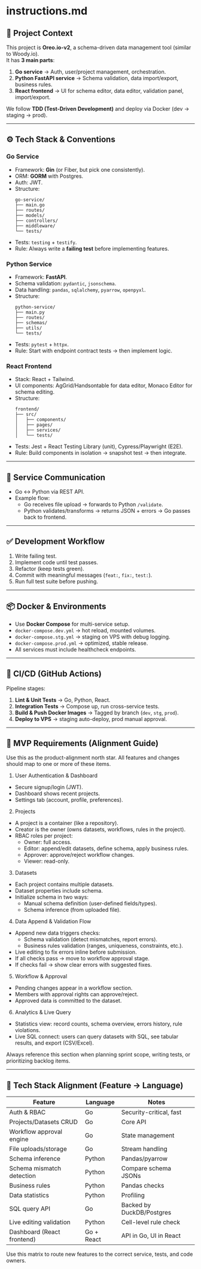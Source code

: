 # instructions.md

## 📌 Project Context
This project is **Oreo.io-v2**, a schema-driven data management tool (similar to Woody.io).  
It has **3 main parts**:  
1. **Go service** → Auth, user/project management, orchestration.  
2. **Python FastAPI service** → Schema validation, data import/export, business rules.  
3. **React frontend** → UI for schema editor, data editor, validation panel, import/export.  

We follow **TDD (Test-Driven Development)** and deploy via Docker (dev → staging → prod).  

---

## ⚙️ Tech Stack & Conventions

### Go Service
- Framework: **Gin** (or Fiber, but pick one consistently).  
- ORM: **GORM** with Postgres.  
- Auth: JWT.  
- Structure:  
  ```
  go-service/
  ├── main.go
  ├── routes/
  ├── models/
  ├── controllers/
  ├── middleware/
  └── tests/
  ```
- Tests: `testing` + `testify`.  
- Rule: Always write a **failing test** before implementing features.  

### Python Service
- Framework: **FastAPI**.  
- Schema validation: `pydantic`, `jsonschema`.  
- Data handling: `pandas`, `sqlalchemy`, `pyarrow`, `openpyxl`.  
- Structure:  
  ```
  python-service/
  ├── main.py
  ├── routes/
  ├── schemas/
  ├── utils/
  └── tests/
  ```
- Tests: `pytest` + `httpx`.  
- Rule: Start with endpoint contract tests → then implement logic.  

### React Frontend
- Stack: React + Tailwind.  
- UI components: AgGrid/Handsontable for data editor, Monaco Editor for schema editing.  
- Structure:  
  ```
  frontend/
  ├── src/
  │   ├── components/
  │   ├── pages/
  │   ├── services/
  │   └── tests/
  ```
- Tests: Jest + React Testing Library (unit), Cypress/Playwright (E2E).  
- Rule: Build components in isolation → snapshot test → then integrate.  

---

## 🔄 Service Communication
- Go ↔ Python via REST API.  
- Example flow:  
  - Go receives file upload → forwards to Python `/validate`.  
  - Python validates/transforms → returns JSON + errors → Go passes back to frontend.  

---

## ✅ Development Workflow
1. Write failing test.  
2. Implement code until test passes.  
3. Refactor (keep tests green).  
4. Commit with meaningful messages (`feat:`, `fix:`, `test:`).  
5. Run full test suite before pushing.  

---

## 📦 Docker & Environments
- Use **Docker Compose** for multi-service setup.  
- `docker-compose.dev.yml` → hot reload, mounted volumes.  
- `docker-compose.stg.yml` → staging on VPS with debug logging.  
- `docker-compose.prod.yml` → optimized, stable release.  
- All services must include healthcheck endpoints.  

---

## 🧪 CI/CD (GitHub Actions)
Pipeline stages:  
1. **Lint & Unit Tests** → Go, Python, React.  
2. **Integration Tests** → Compose up, run cross-service tests.  
3. **Build & Push Docker Images** → Tagged by branch (`dev`, `stg`, `prod`).  
4. **Deploy to VPS** → staging auto-deploy, prod manual approval.  

---

## 🎯 MVP Requirements (Alignment Guide)

Use this as the product-alignment north star. All features and changes should map to one or more of these items.

1) User Authentication & Dashboard
- Secure signup/login (JWT).
- Dashboard shows recent projects.
- Settings tab (account, profile, preferences).

2) Projects
- A project is a container (like a repository).
- Creator is the owner (owns datasets, workflows, rules in the project).
- RBAC roles per project:
  - Owner: full access.
  - Editor: append/edit datasets, define schema, apply business rules.
  - Approver: approve/reject workflow changes.
  - Viewer: read-only.

3) Datasets
- Each project contains multiple datasets.
- Dataset properties include schema.
- Initialize schema in two ways:
  - Manual schema definition (user-defined fields/types).
  - Schema inference (from uploaded file).

4) Data Append & Validation Flow
- Append new data triggers checks:
  - Schema validation (detect mismatches, report errors).
  - Business rules validation (ranges, uniqueness, constraints, etc.).
- Live editing to fix errors inline before submission.
- If all checks pass → move to workflow approval stage.
- If checks fail → show clear errors with suggested fixes.

5) Workflow & Approval
- Pending changes appear in a workflow section.
- Members with approval rights can approve/reject.
- Approved data is committed to the dataset.

6) Analytics & Live Query
- Statistics view: record counts, schema overview, errors history, rule violations.
- Live SQL connect: users can query datasets with SQL, see tabular results, and export (CSV/Excel).

Always reference this section when planning sprint scope, writing tests, or prioritizing backlog items.

---

## 🧭 Tech Stack Alignment (Feature → Language)

| Feature                    | Language   | Notes                     |
| -------------------------- | ---------- | ------------------------- |
| Auth & RBAC                | Go         | Security-critical, fast   |
| Projects/Datasets CRUD     | Go         | Core API                  |
| Workflow approval engine   | Go         | State management          |
| File uploads/storage       | Go         | Stream handling           |
| Schema inference           | Python     | Pandas/pyarrow            |
| Schema mismatch detection  | Python     | Compare schema JSONs      |
| Business rules             | Python     | Pandas checks             |
| Data statistics            | Python     | Profiling                 |
| SQL query API              | Go         | Backed by DuckDB/Postgres |
| Live editing validation    | Python     | Cell-level rule check     |
| Dashboard (React frontend) | Go + React | API in Go, UI in React    |

Use this matrix to route new features to the correct service, tests, and code owners.

